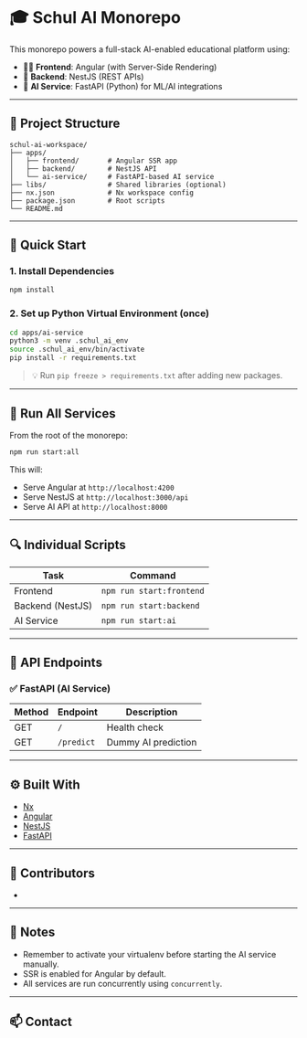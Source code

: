 # 🎓 Schul AI Monorepo

This monorepo powers a full-stack AI-enabled educational platform using:

- 🧑‍🎨 **Frontend**: Angular (with Server-Side Rendering)
- 🧠 **Backend**: NestJS (REST APIs)
- 🤖 **AI Service**: FastAPI (Python) for ML/AI integrations

---

## 📁 Project Structure

```
schul-ai-workspace/
├── apps/
│   ├── frontend/       # Angular SSR app
│   ├── backend/        # NestJS API
│   └── ai-service/     # FastAPI-based AI service
├── libs/               # Shared libraries (optional)
├── nx.json             # Nx workspace config
├── package.json        # Root scripts
└── README.md
```

---

## 🚀 Quick Start

### 1. Install Dependencies

```bash
npm install
```

### 2. Set up Python Virtual Environment (once)

```bash
cd apps/ai-service
python3 -m venv .schul_ai_env
source .schul_ai_env/bin/activate
pip install -r requirements.txt
```

> 💡 Run `pip freeze > requirements.txt` after adding new packages.

---

## 🧪 Run All Services

From the root of the monorepo:

```bash
npm run start:all
```

This will:
- Serve Angular at `http://localhost:4200`
- Serve NestJS at `http://localhost:3000/api`
- Serve AI API at `http://localhost:8000`

---

## 🔍 Individual Scripts

| Task             | Command                |
|------------------|------------------------|
| Frontend         | `npm run start:frontend` |
| Backend (NestJS) | `npm run start:backend`  |
| AI Service       | `npm run start:ai`       |

---

## 📡 API Endpoints

### ✅ FastAPI (AI Service)

| Method | Endpoint        | Description         |
|--------|------------------|---------------------|
| GET    | `/`             | Health check        |
| GET    | `/predict`      | Dummy AI prediction |

---

## ⚙️ Built With

- [Nx](https://nx.dev/)
- [Angular](https://angular.io/)
- [NestJS](https://nestjs.com/)
- [FastAPI](https://fastapi.tiangolo.com/)

---

## 🧠 Contributors

- 

---

## 📌 Notes

- Remember to activate your virtualenv before starting the AI service manually.
- SSR is enabled for Angular by default.
- All services are run concurrently using `concurrently`.

---

## 📫 Contact

